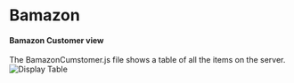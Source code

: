 # Bamazon

#### Bamazon Customer view
The BamazonCumstomer.js file shows a table of all the items on the server.
![Display Table]('./pictures/tableDisplay.png')